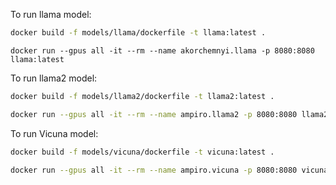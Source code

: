 To run llama model:
```bash
docker build -f models/llama/dockerfile -t llama:latest .
```

```
docker run --gpus all -it --rm --name akorchemnyi.llama -p 8080:8080 llama:latest  
```

To run llama2 model:
```bash
docker build -f models/llama2/dockerfile -t llama2:latest .
```

```bash
docker run --gpus all -it --rm --name ampiro.llama2 -p 8080:8080 llama2:latest  
```

To run Vicuna model:
```bash
docker build -f models/vicuna/dockerfile -t vicuna:latest .
```

```bash
docker run --gpus all -it --rm --name ampiro.vicuna -p 8080:8080 vicuna:latest  
```